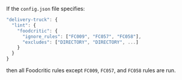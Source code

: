 If the `config.json` file specifies:

``` javascript
"delivery-truck": {
  "lint": {
    "foodcritic": {
      "ignore_rules": ["FC009", "FC057", "FC058"],
      "excludes": ["DIRECTORY", "DIRECTORY", ...]
    }
  }
}
```

then all Foodcritic rules except `FC009`, `FC057`, and `FC058` rules are
run.